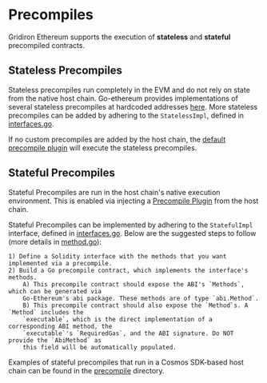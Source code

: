 # Precompiles

Gridiron Ethereum supports the execution of **stateless** and **stateful** precompiled contracts. 

## Stateless Precompiles

Stateless precompiles run completely in the EVM and do not rely on state from the native host chain.
Go-ethereum provides implementations of several stateless precompiles at hardcoded addresses [here](https://github.com/gridironOne/gridiron-geth/blob/stateful-v1.11.4/core/vm/contracts.go). More stateless
precompiles can be added by adhering to the `StatelessImpl`, defined in [interfaces.go](https://github.com/gridironOne/gridiron/blob/main/eth/core/precompile/interfaces.go#L48).

If no custom precompiles are added by the host chain, the [default precompile plugin](https://github.com/gridironOne/gridiron/blob/main/eth/core/precompile/default_plugin.go) will execute 
the stateless precompiles.

## Stateful Precompiles

Stateful Precompiles are run in the host chain's native execution environment. This is enabled via 
injecting a [Precompile Plugin](https://github.com/gridironOne/gridiron/blob/main/eth/core/precompile/interfaces.go#L33) from the host chain.

Stateful Precompiles can be implemented by adhering to the `StatefulImpl` interface, defined in 
[interfaces.go](https://github.com/gridironOne/gridiron/blob/main/eth/core/precompile/interfaces.go#L56). Below are the suggested steps to follow (more details in [method.go](https://github.com/gridironOne/gridiron/blob/main/eth/core/precompile/method.go)):

    1) Define a Solidity interface with the methods that you want implemented via a precompile.
    2) Build a Go precompile contract, which implements the interface's methods.
        A) This precompile contract should expose the ABI's `Methods`, which can be generated via
        Go-Ethereum's abi package. These methods are of type `abi.Method`.
 	    B) This precompile contract should also expose the `Method`s. A `Method` includes the
        `executable`, which is the direct implementation of a corresponding ABI method, the
        `executable`'s `RequiredGas`, and the ABI signature. Do NOT provide the `AbiMethod` as
        this field will be automatically populated.

Examples of stateful precompiles that run in a Cosmos SDK-based host chain can be found in the
[precompile](https://github.com/gridironOne/gridiron/tree/main/cosmos/precompile) directory.



